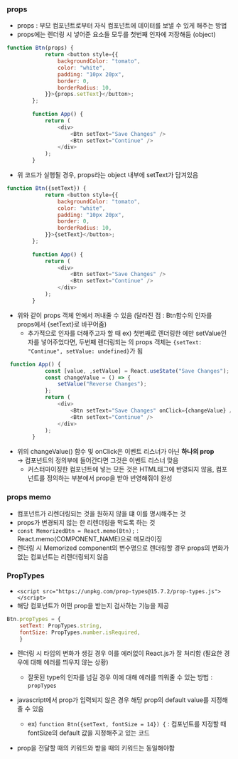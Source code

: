 ### props
- props : 부모 컴포넌트로부터 자식 컴포넌트에 데이터를 보낼 수 있게 해주는 방법
- props에는 렌더링 시 넣어준 요소들 모두를 첫번째 인자에 저장해둠 (object)
```js
function Btn(props) {
            return <button style={{
                backgroundColor: "tomato",
                color: "white",
                padding: "10px 20px",
                border: 0,
                borderRadius: 10,
            }}>{props.setText}</button>;
        };
        
        function App() {
            return (
                <div>
                    <Btn setText="Save Changes" />
                    <Btn setText="Continue" />
                </div>
            );
        }
```
- 위 코드가 실행될 경우, props라는 object 내부에 setText가 담겨있음

```js
function Btn({setText}) {
            return <button style={{
                backgroundColor: "tomato",
                color: "white",
                padding: "10px 20px",
                border: 0,
                borderRadius: 10,
            }}>{setText}</button>;
        };
        
        function App() {
            return (
                <div>
                    <Btn setText="Save Changes" />
                    <Btn setText="Continue" />
                </div>
            );
        }
```
- 위와 같이 props 객체 안에서 꺼내줄 수 있음 (달라진 점 : Btn함수의 인자를 props에서 {setText}로 바꾸어줌)
    - 추가적으로 인자를 더해주고자 할 때 ex) 첫번째로 렌더링한 <Btn />에만 setValue인자를 넣어주었다면, 두번째 렌더링되는 <Btn />의 props 객체는 `{setText: "Continue", setValue: undefined}`가 됨

```js
 function App() {
            const [value, ,setValue] = React.useState("Save Changes");
            const changeValue = () => {
                setValue("Reverse Changes");
            };
            return (
                <div>
                    <Btn setText="Save Changes" onClick={changeValue} />
                    <Btn setText="Continue" />
                </div>
            );
        }
```
- 위의 changeValue() 함수 및 onClick은 이벤트 리스너가 아닌 **하나의 prop** <br>
-> 컴포넌트의 정의부에 들어간다면 그것은 이벤트 리스너 맞음<br>
    - 커스터마이징한 컴포넌트에 넣는 모든 것은 HTML태그에 반영되지 않음, 컴포넌트를 정의하는 부분에서 prop을 받아 반영해줘야 완성

### props memo
- 컴포넌트가 리렌더링되는 것을 원하지 않을 떄 이를 명시해주는 것
- props가 변경되지 않는 한 리렌더링을 막도록 하는 것
- `const MemorizedBtn = React.memo(Btn);` : React.memo(COMPONENT_NAME)으로 메모라이징
- 렌더링 시 Memorized component의 변수명으로 렌더링할 경우 props의 변화가 없는 컴포넌트는 리렌더링되지 않음

### PropTypes
- `<script src="https://unpkg.com/prop-types@15.7.2/prop-types.js"></script>`
- 해당 컴포넌트가 어떤 prop을 받는지 검사하는 기능을 제공
```js
Btn.propTypes = {
    setText: PropTypes.string,
    fontSize: PropTypes.number.isRequired,
    }
```
- 렌더링 시 타입의 변화가 생길 경우 이를 에러없이 React.js가 잘 처리함 (필요한 경우에 대해 에러를 띄우지 않는 상황)
    - 잘못된 type의 인자를 넘길 경우 이에 대해 에러를 띄워줄 수 있는 방법 : `propTypes`

- javascript에서 prop가 입력되지 않은 경우 해당 prop의 default value를 지정해줄 수 있음
    - ex) `function Btn({setText, fontSize = 14}) {` : 컴포넌트를 지정할 때 fontSize의 default 값을 지정해주고 있는 코드

- prop을 전달할 때의 키워드와 받을 때의 키워드는 동일해야함